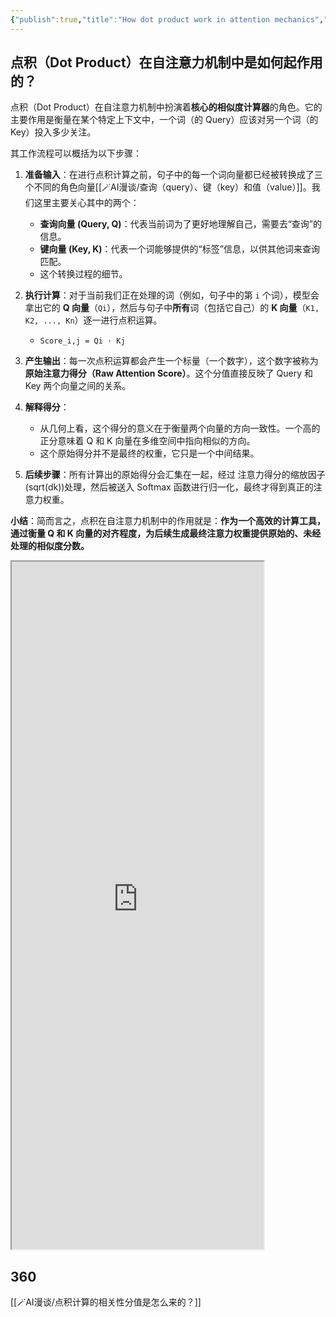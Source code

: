 ```yaml
---
{"publish":true,"title":"How dot product work in attention mechanics","tags":["ZK/PN"],"cssclasses":""}
---
```


## 点积（Dot Product）在自注意力机制中是如何起作用的？

点积（Dot Product）在自注意力机制中扮演着**核心的相似度计算器**的角色。它的主要作用是衡量在某个特定上下文中，一个词（的 Query）应该对另一个词（的 Key）投入多少关注。

其工作流程可以概括为以下步骤：

1. **准备输入**：在进行点积计算之前，句子中的每一个词向量都已经被转换成了三个不同的角色向量[[🪄AI漫谈/查询（query）、键（key）和值（value）]]。我们这里主要关心其中的两个：
    
    - **查询向量 (Query, Q)**：代表当前词为了更好地理解自己，需要去“查询”的信息。
    - **键向量 (Key, K)**：代表一个词能够提供的“标签”信息，以供其他词来查询匹配。
    - 这个转换过程的细节。
2. **执行计算**：对于当前我们正在处理的词（例如，句子中的第 `i` 个词），模型会拿出它的 **Q 向量**（`Qi`），然后与句子中**所有**词（包括它自己）的 **K 向量**（`K1, K2, ..., Kn`）逐一进行点积运算。
    
    - `Score_i,j = Qi · Kj`
3. **产生输出**：每一次点积运算都会产生一个标量（一个数字），这个数字被称为**原始注意力得分（Raw Attention Score）**。这个分值直接反映了 Query 和 Key 两个向量之间的关系。
    
4. **解释得分**：
    
    - 从几何上看，这个得分的意义在于衡量两个向量的方向一致性。一个高的正分意味着 Q 和 K 向量在多维空间中指向相似的方向。
    - 这个原始得分并不是最终的权重，它只是一个中间结果。
5. **后续步骤**：所有计算出的原始得分会汇集在一起，经过 注意力得分的缩放因子 (sqrt(dk))处理，然后被送入 Softmax 函数进行归一化，最终才得到真正的注意力权重。

**小结**：简而言之，点积在自注意力机制中的作用就是：**作为一个高效的计算工具，通过衡量 Q 和 K 向量的对齐程度，为后续生成最终注意力权重提供原始的、未经处理的相似度分数。**

<iframe
    height = 1100
    width = 80%
    padding = 0 0
    margins = 0 0
    src="https://pkm365.github.io/pages/dotproduct.html"></iframe>

## 360

[[🪄AI漫谈/点积计算的相关性分值是怎么来的？]]

